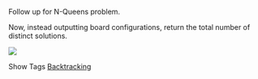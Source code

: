 Follow up for N-Queens problem.

Now, instead outputting board configurations, return the total number of distinct solutions.

![](http://www.leetcode.com/wp-content/uploads/2012/03/8-queens.png)

Show Tags
 [Backtracking](/tag/backtracking/)
